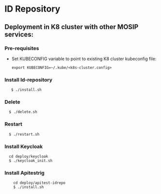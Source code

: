 # ID Repository
## Deployment in K8 cluster with other MOSIP services:
### Pre-requisites
* Set KUBECONFIG variable to point to existing K8 cluster kubeconfig file:
    ```
    export KUBECONFIG=~/.kube/<k8s-cluster.config>
    ```
### Install Id-repository
 ```
    $ ./install.sh
   ```
### Delete
  ```
    $ ./delete.sh
   ```
### Restart
  ```
    $ ./restart.sh
   ```
### Install Keycloak
  ```
    cd deploy/keycloak
    $ ./keycloak_init.sh
   ```

### Install Apitestrig
```
    cd deploy/apitest-idrepo
    $ ./install.sh
```